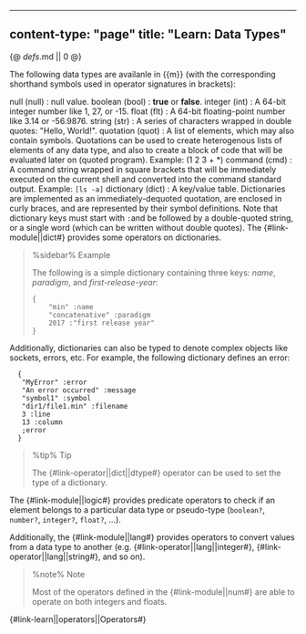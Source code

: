 -----
content-type: "page"
title: "Learn: Data Types"
-----
{@ _defs_.md || 0 @}


The following data types are availanle in {{m}} (with the corresponding shorthand symbols used in operator signatures in brackets):

null (null)
: null value.
boolean (bool)
: **true** or **false**.
integer (int)
: A 64-bit integer number like 1, 27, or -15.
float (flt)
: A 64-bit floating-point number like 3.14 or -56.9876.
string (str)
: A series of characters wrapped in double quotes: "Hello, World!".
quotation (quot)
: A list of elements, which may also contain symbols. Quotations can be used to create heterogenous lists of elements of any data type, and also to create a block of code that will be evaluated later on (quoted program). Example: (1 2 3 + \*)
command (cmd)
: A command string wrapped in square brackets that will be immediately executed on the current shell and converted into the command standard output. Example: `[ls -a]`
dictionary (dict)
: A key/value table. Dictionaries are implemented as an immediately-dequoted quotation, are enclosed in curly braces, and are represented by their symbol definitions. Note that dictionary keys must start with `:`and be followed by a double-quoted string, or a single word (which can be written without double quotes). The {#link-module||dict#} provides some operators on dictionaries.

  > %sidebar%
  > Example
  >
  > The following is a simple dictionary containing three keys: *name*, *paradigm*, and *first-release-year*:
  >
  >     {
  >         "min" :name
  >         "concatenative" :paradigm
  >         2017 :"first release year"
  >     }

Additionally, dictionaries can also be typed to denote complex objects like sockets, errors, etc. For example, the following dictionary defines an error:

      {
       "MyError" :error
       "An error occurred" :message
       "symbol1" :symbol
       "dir1/file1.min" :filename
       3 :line
       13 :column
       ;error
      }

> %tip%
> Tip
> 
> The {#link-operator||dict||dtype#} operator can be used to set the type of a dictionary.

The {#link-module||logic#} provides predicate operators to check if an element belongs to a particular data type or pseudo-type (`boolean?`, `number?`, `integer?`, `float?`, ...).

Additionally, the {#link-module||lang#} provides operators to convert values from a data type to another (e.g. {#link-operator||lang||integer#}, {#link-operator||lang||string#}, and so on).

> %note%
> Note
> 
> Most of the operators defined in the {#link-module||num#} are able to operate on both integers and floats.

{#link-learn||operators||Operators#}
